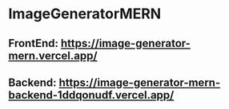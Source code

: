 # ImageGeneratorMERN

## FrontEnd: https://image-generator-mern.vercel.app/
## Backend: https://image-generator-mern-backend-1ddqonudf.vercel.app/
